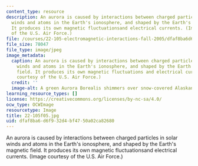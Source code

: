 ```yaml
---
content_type: resource
description: An aurora is caused by interactions between charged particles in solar
  winds and atoms in the Earth's ionosphere, and shaped by the Earth's magnetic field.
  It produces its own magnetic fluctuationsand electrical currents. (Image courtesy
  of the U.S. Air Force.)
file: /courses/22-105-electromagnetic-interactions-fall-2005/dfaf8ba6d6f932d4bf4750a02ca82680_22-105f05.jpg
file_size: 78047
file_type: image/jpeg
image_metadata:
  caption: An aurora is caused by interactions between charged particles in solar
    winds and atoms in the Earth's ionosphere, and shaped by the Earth's magnetic
    field. It produces its own magnetic fluctuations and electrical currents. (Image
    courtesy of the U.S. Air Force.)
  credit: ''
  image-alt: A green Aurora Borealis shimmers over snow-covered Alaskan fields.
learning_resource_types: []
license: https://creativecommons.org/licenses/by-nc-sa/4.0/
ocw_type: OCWImage
resourcetype: Image
title: 22-105f05.jpg
uid: dfaf8ba6-d6f9-32d4-bf47-50a02ca82680
---
```

An aurora is caused by interactions between charged particles in solar winds and atoms in the Earth's ionosphere, and shaped by the Earth's magnetic field. It produces its own magnetic fluctuationsand electrical currents. (Image courtesy of the U.S. Air Force.)